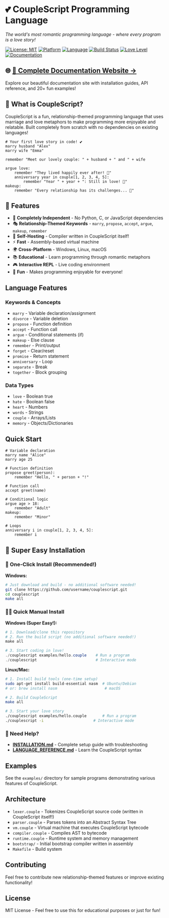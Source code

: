 # 💕 CoupleScript Programming Language

*The world's most romantic programming language - where every program is a love story!*

[![License: MIT](https://img.shields.io/badge/License-MIT-pink.svg)](https://opensource.org/licenses/MIT)
[![Platform](https://img.shields.io/badge/Platform-Windows%20%7C%20Linux%20%7C%20macOS-lightgrey.svg)](https://github.com/username/couplescript)
[![Language](https://img.shields.io/badge/Language-CoupleScript-ff69b4.svg)](https://github.com/username/couplescript)
[![Build Status](https://img.shields.io/badge/Build-Passing-brightgreen.svg)](https://github.com/username/couplescript)
[![Love Level](https://img.shields.io/badge/Love%20Level-100%25-red.svg?style=flat&logo=heart)](https://github.com/username/couplescript)
[![Documentation](https://img.shields.io/badge/docs-GitHub_Pages-blue.svg)](https://username.github.io/couplescript)

## 🌐 **[📖 Complete Documentation Website →](https://username.github.io/couplescript)**

Explore our beautiful documentation site with installation guides, API reference, and 20+ fun examples!

## 🌟 What is CoupleScript?

CoupleScript is a fun, relationship-themed programming language that uses marriage and love metaphors to make programming more enjoyable and relatable. Built completely from scratch with no dependencies on existing languages!

```couplescript
# Your first love story in code! 💕
marry husband "Alex"
marry wife "Emma"

remember "Meet our lovely couple: " + husband + " and " + wife

argue love:
    remember "They lived happily ever after! 🎉"
    anniversary year in couple[1, 2, 3, 4, 5]:
        remember "Year " + year + ": Still in love! 💖"
makeup:
    remember "Every relationship has its challenges... 💪"
```

## 🚀 Features

- 💝 **Completely Independent** - No Python, C, or JavaScript dependencies
- 🎭 **Relationship-Themed Keywords** - `marry`, `propose`, `accept`, `argue`, `makeup`, `remember`
- 🔧 **Self-Hosting** - Compiler written in CoupleScript itself!
- ⚡ **Fast** - Assembly-based virtual machine
- 🌍 **Cross-Platform** - Windows, Linux, macOS
- 📚 **Educational** - Learn programming through romantic metaphors
- 🎮 **Interactive REPL** - Live coding environment
- 💖 **Fun** - Makes programming enjoyable for everyone!

## Language Features

### Keywords & Concepts
- `marry` - Variable declaration/assignment
- `divorce` - Variable deletion
- `propose` - Function definition
- `accept` - Function call
- `argue` - Conditional statements (if)
- `makeup` - Else clause
- `remember` - Print/output
- `forget` - Clear/reset
- `promise` - Return statement
- `anniversary` - Loop
- `separate` - Break
- `together` - Block grouping

### Data Types
- `love` - Boolean true
- `hate` - Boolean false
- `heart` - Numbers
- `words` - Strings
- `couple` - Arrays/Lists
- `memory` - Objects/Dictionaries

## Quick Start

```couplescript
# Variable declaration
marry name "Alice"
marry age 25

# Function definition
propose greet(person):
    remember "Hello, " + person + "!"

# Function call
accept greet(name)

# Conditional logic
argue age > 18:
    remember "Adult"
makeup:
    remember "Minor"

# Loops
anniversary i in couple[1, 2, 3, 4, 5]:
    remember i
```

## 🚀 Super Easy Installation

### 🎯 One-Click Install (Recommended!)

**Windows:**
```bash
# Just download and build - no additional software needed!
git clone https://github.com/username/couplescript.git
cd couplescript
make all
```

### 🏃‍♂️ Quick Manual Install

**Windows (Super Easy!):**
```powershell
# 1. Download/clone this repository
# 2. Run the build script (no additional software needed!)
make all

# 3. Start coding in love!
./couplescript examples/hello.couple    # Run a program
./couplescript                          # Interactive mode
```

**Linux/Mac:**
```bash
# 1. Install build tools (one-time setup)
sudo apt-get install build-essential nasm  # Ubuntu/Debian
# or: brew install nasm                     # macOS

# 2. Build CoupleScript
make all

# 3. Start your love story
./couplescript examples/hello.couple       # Run a program
./couplescript -i                      # Interactive mode
```

### 📖 Need Help?
- **[INSTALLATION.md](INSTALLATION.md)** - Complete setup guide with troubleshooting
- **[LANGUAGE_REFERENCE.md](LANGUAGE_REFERENCE.md)** - Learn the CoupleScript syntax

## Examples

See the `examples/` directory for sample programs demonstrating various features of CoupleScript.

## Architecture

- `lexer.couple` - Tokenizes CoupleScript source code (written in CoupleScript itself!)
- `parser.couple` - Parses tokens into an Abstract Syntax Tree
- `vm.couple` - Virtual machine that executes CoupleScript bytecode
- `compiler.couple` - Compiles AST to bytecode
- `runtime.couple` - Runtime system and memory management
- `bootstrap/` - Initial bootstrap compiler written in assembly
- `Makefile` - Build system

## Contributing

Feel free to contribute new relationship-themed features or improve existing functionality!

## License

MIT License - Feel free to use this for educational purposes or just for fun!
